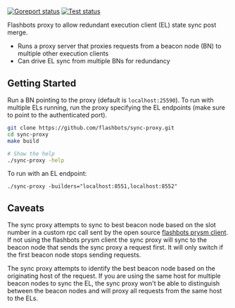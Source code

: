 #

[![Goreport status](https://goreportcard.com/badge/github.com/flashbots/sync-proxy)](https://goreportcard.com/report/github.com/flashbots/sync-proxy)
[![Test status](https://github.com/flashbots/sync-proxy/workflows/Checks/badge.svg)](https://github.com/flashbots/sync-proxy/actions?query=workflow%3A%22Checks%22)

Flashbots proxy to allow redundant execution client (EL) state sync post merge.

* Runs a proxy server that proxies requests from a beacon node (BN) to multiple other execution clients
* Can drive EL sync from multiple BNs for redundancy

## Getting Started

Run a BN pointing to the proxy (default is `localhost:25590`). To run with multiple ELs running, run the proxy specifying the EL endpoints (make sure to point to the authenticated port). 

```bash
git clone https://github.com/flashbots/sync-proxy.git
cd sync-proxy
make build

# Show the help
./sync-proxy -help
```

To run with an EL endpoint:

```
./sync-proxy -builders="localhost:8551,localhost:8552"
```

## Caveats

The sync proxy attempts to sync to best beacon node based on the slot number in a custom rpc call sent by the open source [flashbots prysm client](https://github.com/flashbots/prysm). If not using the flashbots prysm client the sync proxy will sync to the beacon node that sends the sync proxy a request first. It will only switch if the first beacon node stops sending requests. 

The sync proxy attempts to identify the best beacon node based on the originating host of the request. If you are using the same host for multiple beacon nodes to sync the EL, the sync proxy won't be able to distinguish between the beacon nodes and will proxy all requests from the same host to the ELs.
